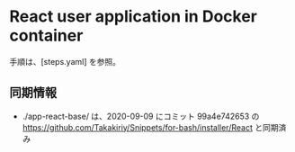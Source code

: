 ﻿# React user application in Docker container

手順は、[steps.yaml] を参照。


## 同期情報

- ./app-react-base/ は、2020-09-09 にコミット 99a4e742653 の https://github.com/Takakiriy/Snippets/for-bash/installer/React と同期済み
